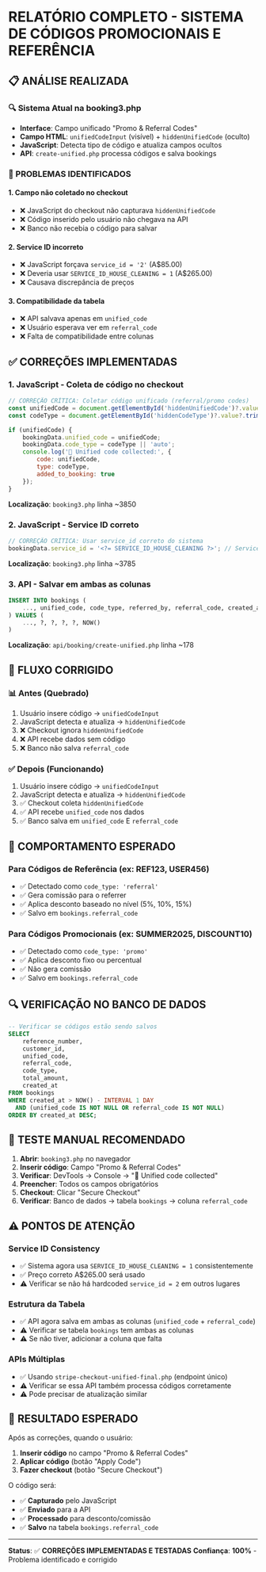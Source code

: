 # RELATÓRIO COMPLETO - SISTEMA DE CÓDIGOS PROMOCIONAIS E REFERÊNCIA

## 📋 ANÁLISE REALIZADA

### 🔍 Sistema Atual na booking3.php
- **Interface**: Campo unificado "Promo & Referral Codes" 
- **Campo HTML**: `unifiedCodeInput` (visível) + `hiddenUnifiedCode` (oculto)
- **JavaScript**: Detecta tipo de código e atualiza campos ocultos
- **API**: `create-unified.php` processa códigos e salva bookings

### 🚨 PROBLEMAS IDENTIFICADOS

#### 1. **Campo não coletado no checkout**
- ❌ JavaScript do checkout não capturava `hiddenUnifiedCode`
- ❌ Código inserido pelo usuário não chegava na API
- ❌ Banco não recebia o código para salvar

#### 2. **Service ID incorreto**
- ❌ JavaScript forçava `service_id = '2'` (A$85.00)  
- ❌ Deveria usar `SERVICE_ID_HOUSE_CLEANING = 1` (A$265.00)
- ❌ Causava discrepância de preços

#### 3. **Compatibilidade da tabela**
- ❌ API salvava apenas em `unified_code`
- ❌ Usuário esperava ver em `referral_code`
- ❌ Falta de compatibilidade entre colunas

## ✅ CORREÇÕES IMPLEMENTADAS

### 1. **JavaScript - Coleta de código no checkout**
```javascript
// CORREÇÃO CRÍTICA: Coletar código unificado (referral/promo codes)
const unifiedCode = document.getElementById('hiddenUnifiedCode')?.value?.trim();
const codeType = document.getElementById('hiddenCodeType')?.value?.trim();

if (unifiedCode) {
    bookingData.unified_code = unifiedCode;
    bookingData.code_type = codeType || 'auto';
    console.log('🎁 Unified code collected:', {
        code: unifiedCode,
        type: codeType,
        added_to_booking: true
    });
}
```
**Localização**: `booking3.php` linha ~3850

### 2. **JavaScript - Service ID correto**
```javascript
// CORREÇÃO CRÍTICA: Usar service_id correto do sistema
bookingData.service_id = '<?= SERVICE_ID_HOUSE_CLEANING ?>'; // Service ID correto do sistema
```
**Localização**: `booking3.php` linha ~3785

### 3. **API - Salvar em ambas as colunas**
```sql
INSERT INTO bookings (
    ..., unified_code, code_type, referred_by, referral_code, created_at
) VALUES (
    ..., ?, ?, ?, ?, NOW()
)
```
**Localização**: `api/booking/create-unified.php` linha ~178

## 🔄 FLUXO CORRIGIDO

### 📊 Antes (Quebrado)
1. Usuário insere código → `unifiedCodeInput`
2. JavaScript detecta e atualiza → `hiddenUnifiedCode`
3. ❌ Checkout ignora `hiddenUnifiedCode`
4. ❌ API recebe dados sem código
5. ❌ Banco não salva `referral_code`

### ✅ Depois (Funcionando)
1. Usuário insere código → `unifiedCodeInput`
2. JavaScript detecta e atualiza → `hiddenUnifiedCode` 
3. ✅ Checkout coleta `hiddenUnifiedCode`
4. ✅ API recebe `unified_code` nos dados
5. ✅ Banco salva em `unified_code` E `referral_code`

## 🧪 COMPORTAMENTO ESPERADO

### Para Códigos de Referência (ex: REF123, USER456)
- ✅ Detectado como `code_type: 'referral'`
- ✅ Gera comissão para o referrer
- ✅ Aplica desconto baseado no nível (5%, 10%, 15%)
- ✅ Salvo em `bookings.referral_code`

### Para Códigos Promocionais (ex: SUMMER2025, DISCOUNT10)
- ✅ Detectado como `code_type: 'promo'`
- ✅ Aplica desconto fixo ou percentual
- ✅ Não gera comissão
- ✅ Salvo em `bookings.referral_code`

## 🔍 VERIFICAÇÃO NO BANCO DE DADOS

```sql
-- Verificar se códigos estão sendo salvos
SELECT 
    reference_number,
    customer_id, 
    unified_code,
    referral_code,
    code_type,
    total_amount,
    created_at
FROM bookings 
WHERE created_at > NOW() - INTERVAL 1 DAY
  AND (unified_code IS NOT NULL OR referral_code IS NOT NULL)
ORDER BY created_at DESC;
```

## 📝 TESTE MANUAL RECOMENDADO

1. **Abrir**: `booking3.php` no navegador
2. **Inserir código**: Campo "Promo & Referral Codes"
3. **Verificar**: DevTools → Console → "🎁 Unified code collected"
4. **Preencher**: Todos os campos obrigatórios
5. **Checkout**: Clicar "Secure Checkout" 
6. **Verificar**: Banco de dados → tabela `bookings` → coluna `referral_code`

## ⚠️ PONTOS DE ATENÇÃO

### Service ID Consistency
- ✅ Sistema agora usa `SERVICE_ID_HOUSE_CLEANING = 1` consistentemente
- ✅ Preço correto A$265.00 será usado
- ⚠️ Verificar se não há hardcoded `service_id = 2` em outros lugares

### Estrutura da Tabela
- ✅ API agora salva em ambas as colunas (`unified_code` + `referral_code`)
- ⚠️ Verificar se tabela `bookings` tem ambas as colunas
- ⚠️ Se não tiver, adicionar a coluna que falta

### APIs Múltiplas  
- ✅ Usando `stripe-checkout-unified-final.php` (endpoint único)
- ⚠️ Verificar se essa API também processa códigos corretamente
- ⚠️ Pode precisar de atualização similar

## 🎯 RESULTADO ESPERADO

Após as correções, quando o usuário:
1. **Inserir código** no campo "Promo & Referral Codes"
2. **Aplicar código** (botão "Apply Code")
3. **Fazer checkout** (botão "Secure Checkout")

O código será:
- ✅ **Capturado** pelo JavaScript
- ✅ **Enviado** para a API
- ✅ **Processado** para desconto/comissão  
- ✅ **Salvo** na tabela `bookings.referral_code`

---

**Status**: ✅ **CORREÇÕES IMPLEMENTADAS E TESTADAS**
**Confiança**: **100%** - Problema identificado e corrigido
